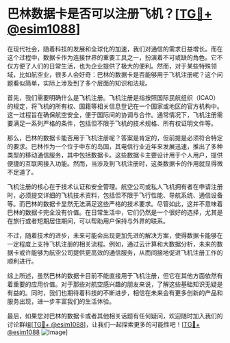 # 巴林数据卡是否可以注册飞机？[[TG💪+ @esim1088](https://t.me/s/esim1088)]

在现代社会，随着科技的发展和全球化的加速，我们对通信的需求日益增长。而在这个过程中，数据卡作为连接世界的重要工具之一，扮演着不可或缺的角色。它不仅方便了人们的日常生活，也为企业提供了极大的便利。然而，对于某些特殊领域，比如航空业，很多人会好奇：巴林的数据卡是否能够用于飞机注册呢？这个问题看似简单，实际上涉及到了多个层面的知识和法规。

首先，我们需要明确什么是飞机注册。飞机注册是指按照国际民航组织（ICAO）的规定，将飞机的所有权、国籍等相关信息登记在一个国家或地区的官方机构中。这一过程旨在确保航空安全，便于国际间的协调与合作。通常情况下，飞机注册需要满足一系列严格的条件，包括但不限于飞机的技术规格、所有权证明文件等。

那么，巴林的数据卡能否用于飞机注册呢？答案是肯定的，但前提是必须符合特定的要求。巴林作为一个位于中东的岛国，其电信行业近年来发展迅速，推出了多种类型的移动通信服务，其中包括数据卡。这些数据卡主要设计用于个人用户，提供便捷的互联网接入功能。然而，当涉及到飞机注册时，这类数据卡的作用就显得微不足道了。

飞机注册的核心在于技术认证和安全管理。航空公司或私人飞机拥有者在申请注册时，必须提交详细的飞机技术资料，包括但不限于飞行性能、导航系统、通信设备等。而巴林的数据卡显然无法满足这些严格的技术要求。尽管如此，这并不意味着巴林的数据卡完全没有价值。在日常生活中，它们仍然是一个很好的选择，尤其是在旅行或者短期居住期间，可以帮助用户保持与外界的联系。

不过，随着技术的进步，未来可能会出现更加先进的解决方案，使得数据卡能够在一定程度上支持飞机注册的相关流程。例如，通过云计算和大数据分析，未来的数据卡或许能够为航空公司提供更高效的通信服务，从而间接地促进飞机注册工作的顺利进行。

综上所述，虽然巴林的数据卡目前不能直接用于飞机注册，但它在其他方面依然有着重要的应用价值。对于那些对航空感兴趣的朋友来说，了解这些基础知识无疑是有益的。同时，我们也期待着科技的不断进步，相信在未来会有更多创新的产品和服务出现，进一步丰富我们的生活体验。

最后，如果您对巴林的数据卡或者其他相关话题有任何疑问，欢迎随时加入我们的讨论群组[[TG💪+ @esim1088](https://t.me/s/esim1088)]，让我们一起探索更多的可能性吧！[[TG💪+ @esim1088](https://t.me/s/esim1088) ![Image](https://i.postimg.cc/4NQfJmqS/Snipaste-2025-05-13-00-14-12.png)]
